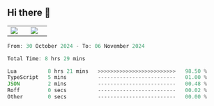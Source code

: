 ## Hi there 👋

<p align="center">
  <table align="center">
  <tr border="none">
  <td width="35%" align="center">
    <img  align="center"  src="http://github-profile-summary-cards.vercel.app/api/cards/stats?username=ricepunk&theme=github_dark" />
  </td>
    
  <td width="65%" align="center">
    <img  align="center"  src="http://github-profile-summary-cards.vercel.app/api/cards/profile-details?username=ricepunk&theme=github_dark" />
  </td>
  </tr>
  </table>
</p>

<!--START_SECTION:waka-->

```typescript
From: 30 October 2024 - To: 06 November 2024

Total Time: 8 hrs 29 mins

Lua          8 hrs 21 mins   >>>>>>>>>>>>>>>>>>>>>>>>>   98.50 %
TypeScript   5 mins          -------------------------   01.00 %
JSON         2 mins          -------------------------   00.48 %
Roff         0 secs          -------------------------   00.02 %
Other        0 secs          -------------------------   00.00 %
```

<!--END_SECTION:waka-->
